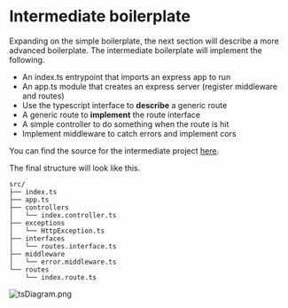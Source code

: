 # Intermediate boilerplate

Expanding on the simple boilerplate, the next section will describe a more advanced boilerplate. The intermediate boilerplate will implement the following.

* An index.ts entrypoint that imports an express app to run
* An app.ts module that creates an express server (register middleware and routes)
* Use the typescript interface to **describe** a generic route
* A generic route to **implement** the route interface
* A simple controller to do something when the route is hit
* Implement middleware to catch errors and implement cors

You can find the source for the intermediate project [here](https://github.com/RolandWarburton/learningTS/tree/boilerplate).

The final structure will look like this.

```none
src/
├── index.ts
├── app.ts
├── controllers
│   └── index.controller.ts
├── exceptions
│   └── HttpException.ts
├── interfaces
│   └── routes.interface.ts
├── middleware
│   └── error.middleware.ts
└── routes
    └── index.route.ts
```

![tsDiagram.png](https://i.imgur.com/MWdVzuo.png)
